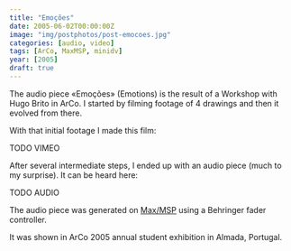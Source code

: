 ```yaml
---
title: "Emoções"
date: 2005-06-02T00:00:00Z
image: "img/postphotos/post-emocoes.jpg"
categories: [audio, video]
tags: [ArCo, MaxMSP, minidv]
year: [2005]
draft: true
---
```


The audio piece «Emoções» (Emotions) is the result of a Workshop with Hugo Brito in ArCo. I started by filming footage of 4 drawings and then it evolved from there.
<!--more-->

With that initial footage I made this film:

TODO VIMEO

After several intermediate steps, I ended up with an audio piece (much to my surprise). It can be heard here:

TODO AUDIO

The audio piece was generated on [Max/MSP][1] using a Behringer fader controller.

It was shown in ArCo 2005 annual student exhibition in Almada, Portugal.

[1]: http://www.cycling74.com/products/maxmsp